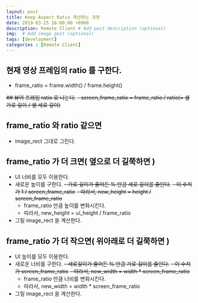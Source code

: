 ```yaml
---
layout: post
title: Keep Aspect Ratio 계산하는 과정 
date: 2019-03-25 16:00:00 +0900
description: Remote Client # Add post description (optional)
img:  # Add image post (optional)
tags: [development]
categories : [Remote Client]
---
```


## 현재 영상 프레임의 ratio 를 구한다.
 - frame_ratio = frame.width() / frame.height()

~~## 뷰어 프레임 ratio 로 나눈다.~~
 ~~- screen_frame_ratio = frame_ratio / ratio(= 셀 가로 길이 / 셀 세로 길이)~~

## frame_ratio 와 ratio 같으면
 - image_rect 그대로 그린다.

## frame_ratio 가 더 크면( 옆으로 더 길쭉하면 )
 - UI 너비를 모두 이용한다.
 - 새로운 높이를 구한다.
    ~~- 가로 길이가 줄어든 % 만큼 세로 길이를 줄인다.~~
    ~~- 이 수치가 1 / screen_frame_ratio~~
    ~~- 따라서, new_height = height / screen_frame_ratio~~
    - frame_ratio 만큼 높이를 변화시킨다.
    - 따라서, new_height = ui_height / frame_ratio
 - 그릴 image_rect 을 계산한다.

## frame_ratio 가 더 작으면( 위아래로 더 길쭉하면 )
 - UI 높이를 모두 이용한다.
 - 새로운 너비를 구한다.
    ~~- 세로길이가 줄어든 % 만큼 가로 길이를 줄인다.~~
    ~~- 이 수치가 screen_frame_ratio~~
    ~~- 따라서, new_width = width * screen_frame_ratio~~
    - frame_ratio 만큼 너비를 변화시킨다.
    - 따라서, new_width = width * screen_frame_ratio
 -  그릴 image_rect 을 계산한다.
